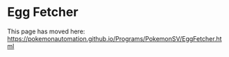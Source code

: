 # Egg Fetcher

This page has moved here: https://pokemonautomation.github.io/Programs/PokemonSV/EggFetcher.html

